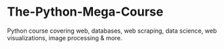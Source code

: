 # The-Python-Mega-Course

Python course covering web, databases, web scraping, data science, web visualizations, image processing & more.
